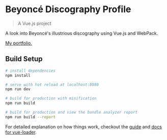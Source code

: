 # Beyoncé Discography Profile

> A Vue.js project

A look into Beyoncé's illustrious discography using Vue.js and WebPack. 

[My portfolio.](http://almawashington.com)

## Build Setup

``` bash
# install dependencies
npm install

# serve with hot reload at localhost:8080
npm run dev

# build for production with minification
npm run build

# build for production and view the bundle analyzer report
npm run build --report
```

For detailed explanation on how things work, checkout the [guide](http://vuejs-templates.github.io/webpack/) and [docs for vue-loader](http://vuejs.github.io/vue-loader).
